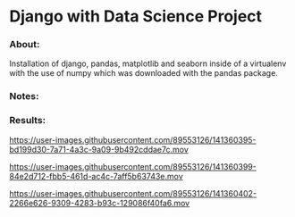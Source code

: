 # Django with Data Science Project

### About:
Installation of django, pandas, matplotlib and seaborn inside of a virtualenv with the use of numpy which was downloaded with the pandas package.

### Notes:

### Results:
 
 

https://user-images.githubusercontent.com/89553126/141360395-bd199d30-7a71-4a3c-9a09-9b492cddae7c.mov



https://user-images.githubusercontent.com/89553126/141360399-84e2d712-fbb5-461d-ac4c-7aff5b63743e.mov



https://user-images.githubusercontent.com/89553126/141360402-2266e626-9309-4283-b93c-129086f40fa6.mov


